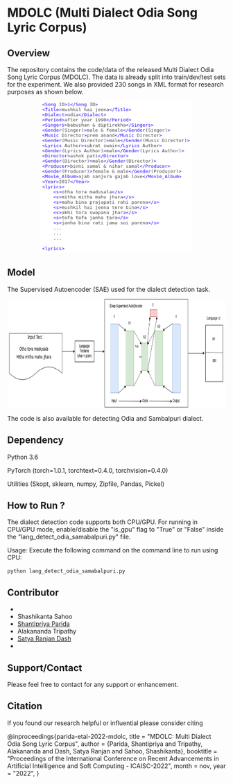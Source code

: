 # MDOLC (Multi Dialect Odia Song Lyric Corpus)

Overview
---------
The repository contains the code/data of the released Multi Dialect Odia Song Lyric Corpus (MDOLC). The data is already split into train/dev/test sets for the experiment. We also provided 230 songs in XML format for research purposes as shown below.

<p align="center">
  <img src="odia_lyric.png" width="350" height="350">
</p>

Model
-------
The Supervised Autoencoder (SAE) used for the dialect detection task. 

<p align="center">
  <img src="model_lyric.png" width="900" height="250">
</p>

The code is also available for detecting Odia and Sambalpuri dialect. 

Dependency
----------

Python 3.6

PyTorch (torch=1.0.1, torchtext=0.4.0, torchvision=0.4.0)

Utilities (Skopt, sklearn, numpy, Zipfile, Pandas, Pickel) 

How to Run ?
-------------
The dialect detection code supports both CPU/GPU. For running in CPU/GPU mode, enable/disable the "is_gpu" flag to "True" or "False" inside the "lang_detect_odia_samabalpuri.py" file. 

Usage: Execute the following command on the command line to run using CPU:
```
python lang_detect_odia_samabalpuri.py
```

Contributor
------------
-
- Shashikanta Sahoo
- [Shantipriya Parida](https://www.shantipriya.me/)
- Alakananda Tripathy
- [Satya Ranjan Dash](https://ksca.kiit.ac.in/profiles/satya-ranjan-dash/)
- 

Support/Contact
---------------
Please feel free to contact for any support or enhancement.


Citation
--------

If you found our research helpful or influential please consider citing

@inproceedings{parida-etal-2022-mdolc,
    title = "MDOLC: Multi Dialect Odia Song Lyric Corpus",
    author = {Parida, Shantipriya  and
      Tripathy, Alakananda   and
      Dash, Satya Ranjan   and
      Sahoo, Shashikanta},
    booktitle = "Proceedings of the International Conference on Recent Advancements in Artificial Intelligence and Soft Computing - ICAISC-2022",
    month = nov,
    year = "2022",
  }
